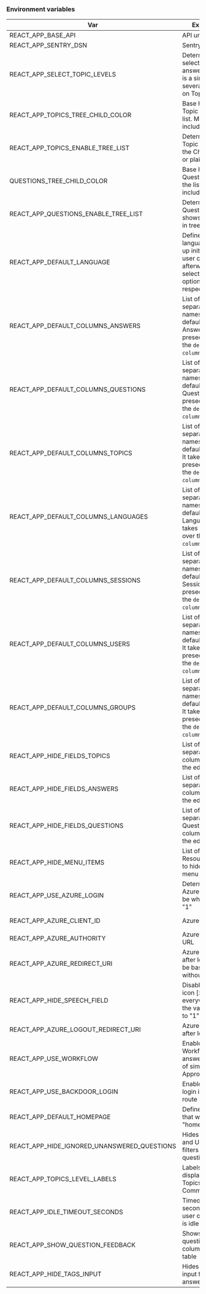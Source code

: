 ### Environment variables


| Var | Explanation | Example | Default | Required |
|---|---|---|---|---|
| REACT_APP_BASE_API  | API url  | https://demo1-services.tima-online.com/api  | null  | Y |
| REACT_APP_SENTRY_DSN  | Sentry config DSN  | https://560794f5761945a4b4b4b80413a81297@22.ingest.sentry.io/3333  | null  | Y |
| REACT_APP_SELECT_TOPIC_LEVELS  | Determines if the select for Topics in answers/questions is a single input or several depending on Topic children  |  '0' to use multiple selects, anything else to use only 1 select  | '0'  | Y |
| REACT_APP_TOPICS_TREE_CHILD_COLOR  | Base HEX color for Topic child in the list. Must not include # | 498ca752 | '498ca752'  | N |
| REACT_APP_TOPICS_ENABLE_TREE_LIST  | Determines if the Topic list shows the Childs in tree or plain list  | '1' shows tree, '0' plain  | '1'  | N |
| QUESTIONS_TREE_CHILD_COLOR  | Base HEX color for Question child in the list. Must not include # | 498ca752 | '498ca752'  | N |
| REACT_APP_QUESTIONS_ENABLE_TREE_LIST  | Determines if the Questions list shows the Childs in tree or plain list  | '1' shows tree, '0' plain  | '1'  | N |
| REACT_APP_DEFAULT_LANGUAGE  | Defines a default language to load up initially. If the user changes it afterwards the selected user option is respected  | 'de', 'en'  | 'de'  | N |
| REACT_APP_DEFAULT_COLUMNS_ANSWERS | List of comma separated column names to show as default for Answers. It takes presedence over the `default-columns.json` file. | "name, fk_languageId" | null | N |
| REACT_APP_DEFAULT_COLUMNS_QUESTIONS | List of comma separated column names to show as default for Questions. It takes presedence over the `default-columns.json` file. | "name, fk_languageId" | null | N |
| REACT_APP_DEFAULT_COLUMNS_TOPICS | List of comma separated column names to show as default for Topics. It takes presedence over the `default-columns.json` file. | "name, fk_languageId" | null | N |
| REACT_APP_DEFAULT_COLUMNS_LANGUAGES | List of comma separated column names to show as default for Languages. It takes presedence over the `default-columns.json` file. | "name, fk_languageId" | null | N |
| REACT_APP_DEFAULT_COLUMNS_SESSIONS | List of comma separated column names to show as default for Sessions. It takes presedence over the `default-columns.json` file. | "name, fk_languageId" | null | N |
| REACT_APP_DEFAULT_COLUMNS_USERS | List of comma separated column names to show as default for Users. It takes presedence over the `default-columns.json` file. | "name, fk_languageId" | null | N |
| REACT_APP_DEFAULT_COLUMNS_GROUPS | List of comma separated column names to show as default for Groups. It takes presedence over the `default-columns.json` file. | "name, fk_languageId" | null | N |
| REACT_APP_HIDE_FIELDS_TOPICS | List of comma separated Topic columns to hide in the edit form | "name,fk_languageId" | null | N |
| REACT_APP_HIDE_FIELDS_ANSWERS | List of comma separated Answer columns to hide in the edit form | "text,fk_languageId" | null | N |
| REACT_APP_HIDE_FIELDS_QUESTIONS | List of comma separated Questions columns to hide in the edit form | "text,fk_languageId" | null | N |
| REACT_APP_HIDE_MENU_ITEMS | List of comma Resource names to hide in the side menu | "topics,languages,users" | null | N |
| REACT_APP_USE_AZURE_LOGIN | Determines if the Azure login is to be when value = "1" | "1" | null | N |
| REACT_APP_AZURE_CLIENT_ID | Azure Client ID | "asdasd-qweqwe-123123-2" | null | When REACT_APP_USE_AZURE_LOGIN=1 |
| REACT_APP_AZURE_AUTHORITY | Azure Authority URL | https://login.microsoftonline.com/d2fbe2cc-08e7-4a9c/ | null | When REACT_APP_USER_AZURE_LOGIN=1 |
| REACT_APP_AZURE_REDIRECT_URI | Azure redirect URL after login. Must be base URL without path | http://localhost:3000 | When REACT_APP_USER_AZURE_LOGIN=1 |
| REACT_APP_HIDE_SPEECH_FIELD | Disable Speed icon [>] everywhere when the variable is set to "1" | "1" | null | N |
| REACT_APP_AZURE_LOGOUT_REDIRECT_URI | Azure redirect URL after logout. | http://localhost:3000 | When REACT_APP_USER_AZURE_LOGIN=1 |
| REACT_APP_USE_WORKFLOW | Enable the Workflow for answers (instead of simple Approved) | "1" | undefined | N |
| REACT_APP_USE_BACKDOOR_LOGIN | Enable the regular login in a different route | "1" | undefined | N |
| REACT_APP_DEFAULT_HOMEPAGE | Defines the page that will be "homepage" | "answers", "questions", "topics", etc | undefined | N |
| REACT_APP_HIDE_IGNORED_UNANSWERED_QUESTIONS | Hides the Ignored and Unaswnered filters for questions | "1" | undefined | N |
| REACT_APP_TOPICS_LEVEL_LABELS | Labels to be displayed in the Topics inputs. Comma separated | "One,Two,Three" | undefined | N |
| REACT_APP_IDLE_TIMEOUT_SECONDS | Timeout in seconds to log the user out when he is idle | 30 | undefined | N |
| REACT_APP_SHOW_QUESTION_FEEDBACK | Shows the question feedback columns in the table | "1" | N | undefined |
| REACT_APP_HIDE_TAGS_INPUT | Hides the tags input from answers | "1" | N | undefined |

